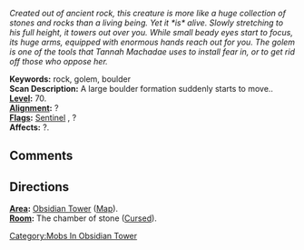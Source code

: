 *Created out of ancient rock, this creature is more like a huge
collection of stones and rocks than a living being. Yet it \*is\* alive.
Slowly stretching to his full height, it towers out over you. While
small beady eyes start to focus, its huge arms, equipped with enormous
hands reach out for you. The golem is one of the tools that Tannah
Machadae uses to install fear in, or to get rid off those who oppose
her.*

**Keywords:** rock, golem, boulder  
**Scan Description:** A large boulder formation suddenly starts to
move..  
**[Level](Level "wikilink"):** 70.  
**[Alignment](Alignment "wikilink"):** ?  
**[Flags](:Category:_Mob_Types "wikilink"):**
[Sentinel](Sentinel_Mobs "wikilink") , ?  
**Affects:** ?.  

## Comments

## Directions

**[Area](:Category:_Areas "wikilink"):** [Obsidian
Tower](:Category:Obsidian_Tower "wikilink")
([Map](Obsidian_Tower_Map "wikilink")).  
**[Room](:Category:_Rooms "wikilink"):** The chamber of stone
([Cursed](Cursed_Rooms "wikilink")).  

[Category:Mobs In Obsidian
Tower](Category:Mobs_In_Obsidian_Tower "wikilink")
